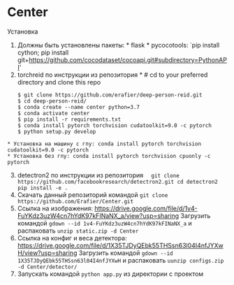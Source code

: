 # Center

Установка
  1. Должны быть установлены пакеты:
    * flask
    * pycocotools: `pip install cython; pip install git+https://github.com/cocodataset/cocoapi.git#subdirectory=PythonAPI'
  2. torchreid по инструкции из репозитория
    * # cd to your preferred directory and clone this repo
      ```
      $ git clone https://github.com/erafier/deep-person-reid.git
      $ cd deep-person-reid/
      $ conda create --name center python=3.7
      $ conda activate center
      $ pip install -r requirements.txt
      $ conda install pytorch torchvision cudatoolkit=9.0 -c pytorch
      $ python setup.py develop
    * Установка на машину с гпу: conda install pytorch torchvision cudatoolkit=9.0 -c pytorch
    * Установка без гпу: conda install pytorch torchvision cpuonly -c pytorch
  3. detectron2 по инструкции из репозитория
  `  git clone https://github.com/facebookresearch/detectron2.git
     cd detectron2
     pip install -e .`
  4. Скачать данный репозиторий командой `git clone https://github.com/Erafier/Center.git`
  4. Ссылка на изображения: https://drive.google.com/file/d/1v4-FuYKdz3uzW4cn7hYdK97kFINaNX_a/view?usp=sharing
    Загрузить командой `gdown --id 1v4-FuYKdz3uzW4cn7hYdK97kFINaNX_a` и распаковать `unzip static.zip -d Center`
  5. Ссылка на конфиг и веса детектора: https://drive.google.com/file/d/1X35TJDyQEbk55THSsn63l04I4nfJYXwH/view?usp=sharing
    Загрузить командой `gdown --id 1X35TJDyQEbk55THSsn63l04I4nfJYXwH` и распаковать `uunzip configs.zip -d Center/detector/`
  6. Запускать командой `python app.py` из директории с проектом
